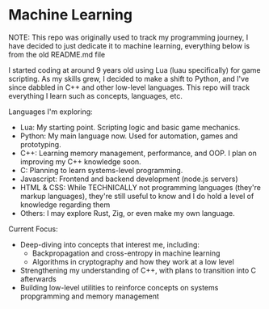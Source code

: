 # Machine Learning



NOTE: This repo was originally used to track my programming journey, I have decided to just dedicate it to machine learning, everything below is from the old README.md file

I started coding at around 9 years old using Lua (luau specifically) for game scripting. As my skills grew, I decided to make a shift to Python, and I've since dabbled in C++ and other low-level languages. This repo will track everything I learn such as concepts, languages, etc.

Languages I'm exploring:
- Lua: My starting point. Scripting logic and basic game mechanics.
- Python: My main language now. Used for automation, games and prototyping.
- C++: Learning memory management, performance, and OOP. I plan on improving my C++ knowledge soon.
- C: Planning to learn systems-level programming.
- Javascript: Frontend and backend development (node.js servers)
- HTML & CSS: While TECHNICALLY not programming languages (they're markup languages), they're still useful to know and I do hold a level of knowledge regarding them
- Others: I may explore Rust, Zig, or even make my own language.

Current Focus:

- Deep-diving into concepts that interest me, including:
  - Backpropagation and cross-entropy in machine learning
  - Algorithms in cryptography and how they work at a low level
- Strengthening my understanding of C++, with plans to transition into C afterwards
- Building low-level utilities to reinforce concepts on systems propgramming and memory management 
